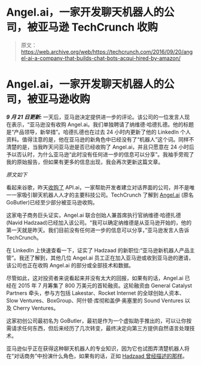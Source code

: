 # Angel.ai，一家开发聊天机器人的公司，被亚马逊 TechCrunch 收购

> 原文：<https://web.archive.org/web/https://techcrunch.com/2016/09/20/angel-ai-a-company-that-builds-chat-bots-acqui-hired-by-amazon/>

# Angel.ai，一家开发聊天机器人的公司，被亚马逊收购

***9 月 21 日更新:*** 一天后，亚马逊决定提供进一步的评论。该公司的一位发言人现在表示，“亚马逊没有收购 Angel.ai。我们单独聘请了纳维德·哈德扎德。他的标题是“产品领导，新举措”。哈德扎德也在过去 24 小时内更新了他的 LinkedIn 个人资料。值得注意的是，他在亚马逊的新角色中已经没有了“机器人”这个词。同样不清楚的是，当我昨天问亚马逊是否已经收购了 Angel.ai，并且只愿意在 24 小时后予以否认时，为什么亚马逊“此时没有任何进一步的信息可以分享”。我袖手旁观了我的原始报告，但如果有更多的信息出现，我会再次更新这篇文章。

*原文如下*

看起来谷歌，昨天[收购了](https://web.archive.org/web/20230217231146/https://techcrunch.com/2016/09/19/google-acquires-api-ai-a-company-helping-developers-build-bots-that-arent-awful-to-talk-to/) API.ai，一家帮助开发者建立对话界面的公司，并不是唯一一家吸引聊天机器人人才的主要科技公司。TechCrunch 了解到 [Angel.ai](https://web.archive.org/web/20230217231146/http://www.angel.ai/) (原名 GoButler)已经至少部分被亚马逊收购。

这家电子商务巨头证实，Angel.ai 联合创始人兼首席执行官纳维德·哈德扎德(Navid Hadzaad)已经加入该公司。“我可以确定纳维德是从亚马逊开始的，他的第一天就是昨天。我们目前没有任何进一步的信息可以分享，”亚马逊发言人告诉 TechCrunch。

在 LinkedIn 上快速查看一下，证实了 Hadzaad 的新职位:“亚马逊新机器人产品主管”。我还了解到，其他几位 Angel.ai 员工正在加入亚马逊或收到亚马逊的邀请，该公司也正在收购 Angel.ai 的部分或全部技术和数据。

尽管如此，这对投资者来说看起来并没有太大的回报，如果有的话，Angel.ai 已经在 2015 年 7 月筹集了 800 万美元的首轮融资。这轮融资由 General Catalyst Partners 牵头，参与方包括 Lakestar、Rocket Internet 的全球创始人资本、Slow Ventures、BoxGroup、阿什顿·库彻和盖伊·奥塞里的 Sound Ventures 以及 Cherry Ventures。

这家初创公司最初名为 GoButler，最初是作为一个虚拟助手推出的，可以让你按需请求任何东西，但后来经历了几次转变，最终决定向第三方提供自然语言处理技术。

亚马逊似乎正在获得这种聊天机器人的专业知识，因为它也试图弄清楚机器人将在“对话商务”中扮演什么角色，如果有的话，正如 [Hadzaad 曾经描述的那样](https://web.archive.org/web/20230217231146/https://techcrunch.com/2016/05/16/angel-ai/)。